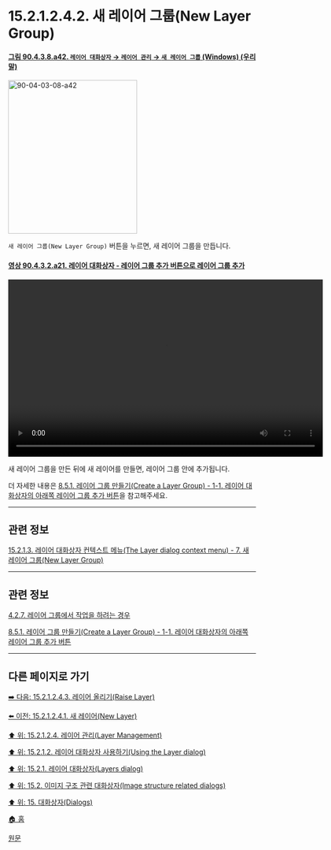 # 15.2.1.2.4.2. 새 레이어 그룹(New Layer Group)

<a id="90-04-03-08-a42"></a>

#### [그림 90.4.3.8.a42. `레이어 대화상자` → `레이어 관리` → `새 레이어 그룹` (Windows) (우리말)](./90-04-03-08-bottom_bar_buttons.md#90-04-03-08-a42)
<img width="262" height="312" alt="90-04-03-08-a42" src="https://github.com/wonder13662/gimp/assets/15767104/153f2e2b-995f-43d6-a5c4-a1e195116b46" />

`새 레이어 그룹(New Layer Group)` 버튼을 누르면, 새 레이어 그룹을 만듭니다.

<a id="90-04-03-02-a21"></a>

#### [영상 90.4.3.2.a21. 레이어 대화상자 - 레이어 그룹 추가 버튼으로 레이어 그룹 추가](./90-04-03-02-layer_group.md#90-04-03-02-a21)
<video controls="controls" width="640" height="360" src="https://github.com/wonder13662/gimp/assets/15767104/d41a23d7-ca29-4045-8ab8-be7e4932b61c"></video>

새 레이어 그룹을 만든 뒤에 새 레이어를 만들면, 레이어 그룹 안에 추가됩니다.

더 자세한 내용은 [8.5.1. 레이어 그룹 만들기(Create a Layer Group) - 1-1. 레이어 대화상자의 아래쪽 레이어 그룹 추가 버튼](./08-05-01-create_a_layer_group.md#08-05-01-s1-01)을 참고해주세요.

***

## 관련 정보

[15.2.1.3. 레이어 대화상자 컨텍스트 메뉴(The Layer dialog context menu) - 7. 새 레이어 그룹(New Layer Group)](./15-02-01-03-the_layer_dialog_context_menu.md#15-02-01-03-s7)

***

## 관련 정보

[4.2.7. 레이어 그룹에서 작업을 하려는 경우](./04-02-07-you-are-trying-to-act-on-a-layer-group.md)

[8.5.1. 레이어 그룹 만들기(Create a Layer Group) - 1-1. 레이어 대화상자의 아래쪽 레이어 그룹 추가 버튼](./08-05-01-create_a_layer_group.md#08-05-01-s1-01)

***

## 다른 페이지로 가기

[➡️ 다음: 15.2.1.2.4.3. 레이어 올리기(Raise Layer)](./15-02-01-02-04-03-raise_layer.md)

[⬅️ 이전: 15.2.1.2.4.1. 새 레이어(New Layer)](./15-02-01-02-04-01-new_layer.md)

[⬆️ 위: 15.2.1.2.4. 레이어 관리(Layer Management)](./15-02-01-02-04-00-layer_management.md)

[⬆️ 위: 15.2.1.2. 레이어 대화상자 사용하기(Using the Layer dialog)](./15-02-01-02-00-using_the_layer_dialog.md)

[⬆️ 위: 15.2.1. 레이어 대화상자(Layers dialog)](./15-02-01-00-layers-dialog.md)

[⬆️ 위: 15.2. 이미지 구조 관련 대화상자(Image structure related dialogs)](./15-02-00-image-structure-related-dialogs.md)

[⬆️ 위: 15. 대화상자(Dialogs)](./15-00-dialogs.md)

[🏠 홈](./00-home.md)

[원문](https://docs.gimp.org/2.10/ko/gimp-dialogs-structure.html)